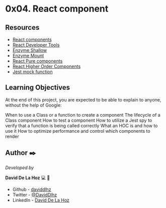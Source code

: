 # 0x04. React component

## Resources
- [React components](https://reactjs.org/docs/react-component.html)
- [React Developer Tools](https://chrome.google.com/webstore/detail/react-developer-tools/fmkadmapgofadopljbjfkapdkoienihi)
- [Enzyme Shallow](https://enzymejs.github.io/enzyme/docs/api/shallow.html)
- [Enzyme Mount](https://enzymejs.github.io/enzyme/docs/api/ReactWrapper/mount.html)
- [React Pure components](https://reactjs.org/docs/react-api.html#reactpurecomponent)
- [React Higher Order Components](https://reactjs.org/docs/higher-order-components.html)
- [Jest mock function](https://jestjs.io/docs/jest-object)

## Learning Objectives
At the end of this project, you are expected to be able to explain to anyone, without the help of Google:

When to use a Class or a function to create a component
The lifecycle of a Class component
How to test a component
How to utilize a Jest spy to verify that a function is being called correctly
What an HOC is and how to use it
How to optimize performance and control which components to render

## Author ✒️

_Developed by_

**David De La Hoz** :computer: :man: 

- Github - [daviddlhz](https://github.com/daviddlhz)
- Twitter - [@DavidDlhz](https://twitter.com/daviddlhz)
- LinkedIn - [David De La Hoz](https://www.linkedin.com/in/daviddlhz/)
